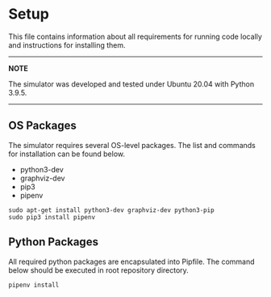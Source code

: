 # Setup
This file contains information about all requirements for running code
locally and instructions for installing them.

---
**NOTE**

The simulator was developed and tested under Ubuntu 20.04 with Python 3.9.5.

---

## OS Packages
The simulator requires several OS-level packages. The list and commands for
installation can be found below.

- python3-dev
- graphviz-dev
- pip3
- pipenv

```shell
sudo apt-get install python3-dev graphviz-dev python3-pip
sudo pip3 install pipenv
```

## Python Packages
All required python packages are encapsulated into Pipfile. The command below
should be executed in root repository directory.

```shell
pipenv install
```
